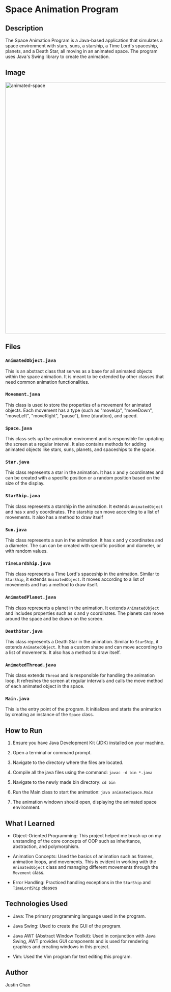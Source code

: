 # Space Animation Program

## Description

The Space Animation Program is a Java-based application that simulates a space environment with stars, suns, a starship, a Time Lord's spaceship, planets, and a Death Star, all moving in an animated space. The program uses Java's Swing library to create the animation.

## Image


<img width="790" alt="animated-space" src="https://github.com/jchan0524/Animated-Space/assets/117332299/a6082e5f-920a-4b60-92af-da6920dcdad5">


## Files

### `AnimatedObject.java`

This is an abstract class that serves as a base for all animated objects within the space animation. It is meant to be extended by other classes that need common animation functionalities.

### `Movement.java`

This class is used to store the properties of a movement for animated objects. Each movement has a type (such as "moveUp", "moveDown", "moveLeft", "moveRight", "pause"), time (duration), and speed.

### `Space.java`

This class sets up the animation enviroment and is responsible for updating the screen at a regular interval. It also contains methods for adding animated objects like stars, suns, planets, and spaceships to the space.

### `Star.java`

This class represents a star in the animation. It has x and y coordinates and can be created with a specific position or a random position based on the size of the display.

### `StarShip.java`

This class represents a starship in the animation. It extends `AnimatedObject` and has x and y coordinates. The starship can move according to a list of movements. It also has a method to draw itself

### `Sun.java`

This class represents a sun in the animation. It has x and y coordinates and a diameter. The sun can be created with specific position and diameter, or with random values.

### `TimeLordShip.java`

This class represents a Time Lord's spaceship in the animation. Similar to `StarShip`, it extends `AnimatedObject`. It moves according to a list of movements and has a method to draw itself.

### `AnimatedPlanet.java`

This class represents a planet in the animation. It extends `AnimatedObject` and includes properties such as x and y coordinates. The planets can move around the space and be drawn on the screen.

### `DeathStar.java`

This class represents a Death Star in the animation. Similar to `StarShip`, it extends `AnimatedObject`. It has a custom shape and can move according to a list of movements. It also has a method to draw itself.

### `AnimatedThread.java`

This class extends `Thread` and is responsible for handling the animation loop. It refreshes the screen at regular intervals and calls the move method of each animated object in the space.

### `Main.java`

This is the entry point of the program. It initializes and starts the animation by creating an instance of the `Space` class.

## How to Run

1. Ensure you have Java Development Kit (JDK) installed on your machine.

2. Open a terminal or command prompt.

3. Navigate to the directory where the files are located.

4. Compile all the java files using the command: `javac -d bin *.java`

5. Navigate to the newly made bin directory: `cd bin`

6. Run the Main class to start the animation: `java animatedSpace.Main`

7. The animation windown should open, displaying the animated space environment.

## What I Learned

- Object-Oriented Programming: This project helped me brush up on my unstanding of the core concepts of OOP such as inheritance, abstraction, and polymorphism.

- Animation Concepts: Used the basics of animation such as frames, animation loops, and movements. This is evident in working with the `AnimatedObject` class and managing different movements through the `Movement` class.

- Error Handling: Practiced handling exceptions in the `StarShip` and `TimeLordShip` classes

## Technologies Used

- Java: The primary programming language used in the program.

- Java Swing: Used to create the GUI of the program.

- Java AWT (Abstract Window Toolkit): Used in conjunction with Java Swing, AWT provides GUI components and is used for rendering graphics and creating windows in this project.

- Vim: Used the Vim program for text editing this program.

## Author

Justin Chan
